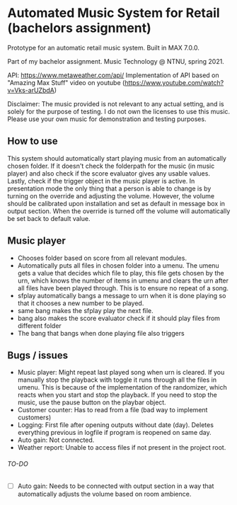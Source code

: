 # Automated Music System for Retail (bachelors assignment)
Prototype for an automatic retail music system.
Built in MAX 7.0.0.

Part of my bachelor assignment. 
Music Technology @ NTNU, spring 2021.

API: https://www.metaweather.com/api/
Implementation of API based on "Amazing Max Stuff" video on youtube (https://www.youtube.com/watch?v=Vks-arUZbdA)

Disclaimer: The music provided is not relevant to any actual setting, and is solely for the purpose of testing. I do not own the licenses to use this music. Please use your own music for demonstration and testing purposes.

## How to use
This system should automatically start playing music from an automatically chosen folder. If it doesn't check the folderpath for the music (in music player) and also check if the score evaluator gives any usable values. Lastly, check if the trigger object in the music player is active.
In presentation mode the only thing that a person is able to change is by turning on the override and adjusting the volume. However, the volume should be calibrated upon installation and set as default in message box in output section. When the override is turned off the volume will automatically be set back to default value.

## Music player
- Chooses folder based on score from all relevant modules.
- Automatically puts all files in chosen folder into a umenu.
The umenu gets a value that decides which file to play, this file gets chosen by the urn, which knows the number of items in umenu and clears the urn after all files have been played through. This is to ensure no repeat of a song.
- sfplay automatically bangs a message to urn when it is done playing so that it chooses a new number to be played.
- same bang makes the sfplay play the next file.
- bang also makes the score evaluator check if it should play files from different folder
- The bang that bangs when done playing file also triggers 

## Bugs / issues
- Music player:
	Might repeat last played song when urn is cleared.
	If you manually stop the playback with toggle it runs through all the files in umenu. This is because of the implementation of the randomizer, which reacts when you start and stop the playback. If you need to stop the music, use the pause button on the playbar object.
- Customer counter:
	Has to read from a file (bad way to implement customers)
- Logging:
	First file after opening outputs without date (day).
	Deletes everything previous in logfile if program is reopened on same day.
- Auto gain:
	Not connected. 
- Weather report:
	Unable to access files if not present in the project root.

###### TO-DO
- [ ] Auto gain: Needs to be connected with output section in a way that automatically adjusts the volume based on room ambience.
